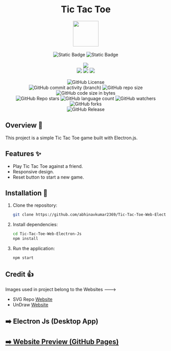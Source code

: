 <div align="center">
     <h1> Tic Tac Toe </h1>
     <img src="" height=80px width=80px/>
     <br/>
     <br/>
     <img alt="Static Badge" src="https://img.shields.io/badge/Website-red?style=for-the-badge">
     <img alt="Static Badge" src="https://img.shields.io/badge/Electron%20JS-8A2BE2?style=for-the-badge">
     <br/>
     <br/>
     <!-- Open Source -->
     <img src="https://badges.frapsoft.com/os/v1/open-source.svg?v=103">
     <br/>
     <!-- Contributions -->
     <img src="https://img.shields.io/static/v1.svg?label=Contributions&message=Welcome&color=#013220">
     <!-- Built By -->
     <img src="https://img.shields.io/badge/Built%20by-Abhinav%20Kumar-0059b3">
     <!-- Maintained -->
     <img src="https://img.shields.io/static/v1.svg?label=Maintained&message=Yes&color=red">
     <br/>
     <!-- --------------------------------------------- -->
     <br/>
     <!-- License -->
     <img alt="GitHub License" src="https://img.shields.io/github/license/abhinavkumar2369/Tic-Tac-Toe-Web-Electron-Js">
     <br/>
     <!-- Commit Count -->
     <img alt="GitHub commit activity (branch)" src="https://img.shields.io/github/commit-activity/t/abhinavkumar2369/Tic-Tac-Toe-Web-Electron-Js/main">
     <!-- Repo Size -->
     <img alt="GitHub repo size" src="https://img.shields.io/github/repo-size/abhinavkumar2369/Tic-Tac-Toe-Web-Electron-Js?style=flat&color=orange">
     <!-- Repo Code -->
     <img alt="GitHub code size in bytes" src="https://img.shields.io/github/languages/code-size/abhinavkumar2369/Tic-Tac-Toe-Web-Electron-Js">
     <br/>
     <img alt="GitHub Repo stars" src="https://img.shields.io/github/stars/abhinavkumar2369/Tic-Tac-Toe-Web-Electron-Js?style=flat&color=orange">
     <!-- Language Count -->
     <img alt="GitHub language count" src="https://img.shields.io/github/languages/count/abhinavkumar2369/Tic-Tac-Toe-Web-Electron-Js">
     <!-- Watchers -->
     <img alt="GitHub watchers" src="https://img.shields.io/github/watchers/abhinavkumar2369/Tic-Tac-Toe-Web-Electron-Js?style=flat">
     <!-- Forks -->
     <img alt="GitHub forks" src="https://img.shields.io/github/forks/abhinavkumar2369/Tic-Tac-Toe-Web-Electron-Js?style=flat&color=orange">
     <br/>
     <img alt="GitHub Release" src="https://img.shields.io/github/v/release/abhinavkumar2369/Tic-Tac-Toe-Web-Electron-Js">

</div>


## Overview 🌟
This project is a simple Tic Tac Toe game built with Electron.js.


## Features ✨
- Play Tic Tac Toe against a friend.
- Responsive design.
- Reset button to start a new game.


## Installation 🚀
1. Clone the repository:
   
    ```bash
    git clone https://github.com/abhinavkumar2369/Tic-Tac-Toe-Web-Electron-Js.git
    ```
2. Install dependencies:
 
    ```bash
    cd Tic-Tac-Toe-Web-Electron-Js
    npm install
    ```
3. Run the application:
 
    ```bash
    npm start
    ```

## Credit 👍 
Images used in project belong to the Websites --->
- SVG Repo <a href="https://www.svgrepo.com/"> Website </a>
- UnDraw <a href="https://undraw.co/"> Website </a>

## ➡️ Electron Js (Desktop App)


## [➡️ Website Preview (GitHub Pages)](https://abhinavkumar2369.github.io/Tic-Tac-Toe-Web-Electron-Js/)

